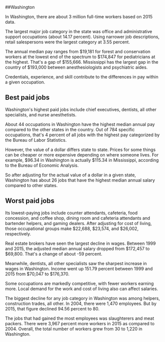 

##Washington

In Washington, there are about 3 million full-time workers based on 2015 data.

The largest major job category in the state was <span class='occ_title_em'>office and administrative support occupations</span> (about 14.17 percent). Using narrower job descriptions, <span class='occ_title_em'>retail salespersons</span> were the largest category at 3.55 percent.
               
The annual median pay ranges from $19,181 for <span class='occ_title_em'>forest and conservation workers</span> at the lowest end of the spectrum to  $174,847 for <span class='occ_title_em'>pediatricians</span> at the highest. That's a gap of $155,666. Mississippi has the largest gap in the country of $193,000 between <span class='occ_title_em'>anesthesiologists and psychiatric aides</span>.
          
Credentials, experience, and skill contribute to the differences in pay within a given occupation.

## Best paid jobs
Washington's highest paid jobs include <span class='occ_title_em'>chief executives, dentists, all other specialists</span>, and <span class='occ_title_em'>nurse anesthetists</span>.
               
About 44 occupations in Washington have the highest median annual pay compared to the other states in the country. Out of 784 specific occupations, that's 4 percent of all jobs with the highest pay categorized by the Bureau of Labor Statistics.
               
However, the value of a dollar differs state to state. Prices for some things can be cheaper or more expensive depending on where someone lives. For example, $96.34 in Washington is actually $115.34 in Mississippi, according to the Bureau of Economic Analysis.
               
So after adjusting for the actual value of a dollar in a given state, Washington has about 26 jobs that have the highest median annual salary compared to other states.
               
## Worst paid jobs

Its lowest-paying jobs include <span class='occ_title_em'>counter attendants, cafeteria, food concession, and coffee shop</span>, <span class='occ_title_em'>dining room and cafeteria attendants and bartender helpers</span>, and <span class='occ_title_em'>gaming dealers</span>. After adjusting for cost of living, those occupational groups make $22,688,  $23,574, and  $26,002, respectively.
               
<span class='occ_title_em'>Real estate brokers</span> have seen the largest decline in wages. Between 1999 and 2015, the adjusted median annual salary dropped from $172,457 to $69,800. That's a change of about -59 percent.
               
Meanwhile, <span class='occ_title_em'>dentists, all other specialists</span> saw the sharpest increase in wages in Washington. Income went up 151.79 percent between 1999 and 2015 from $70,047 to $176,370.

Some occupations are markedly competitive, with fewer workers earning more. Local demand for the work and cost of living also can affect salaries.

            
The biggest decline for any job category in Washington was among <span class='occ_title_em'>helpers, construction trades, all other</span>. In 2004, there were 1,470 employees. But by 2015, that figure declined 94.56 percent to 80. 
               
The jobs that had gained the most employees was slaughterers and meat packers. There were 3,967 percent more workers in 2015 as compared to 2004. Overall, the total number of workers grew from 30 to 1,220 in Washington.
